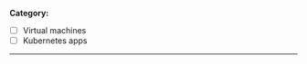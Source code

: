 **Category:**

- [ ] Virtual machines
- [ ] Kubernetes apps

---

<!-- 1. Please select the category from the list above. -->
<!-- 2. Please describe the PR below. -->
